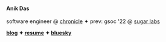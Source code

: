 #### Anik Das

software engineer @ [chronicle](https://chroniclehq.com) ✦ prev: gsoc '22 @ [sugar labs](https://github.com/sugarlabs)

**[blog](https://anikd.com) ✦ [resume](https://anikd.com/resume) ✦ [bluesky](https://bsky.app/profile/anikd.com)**
